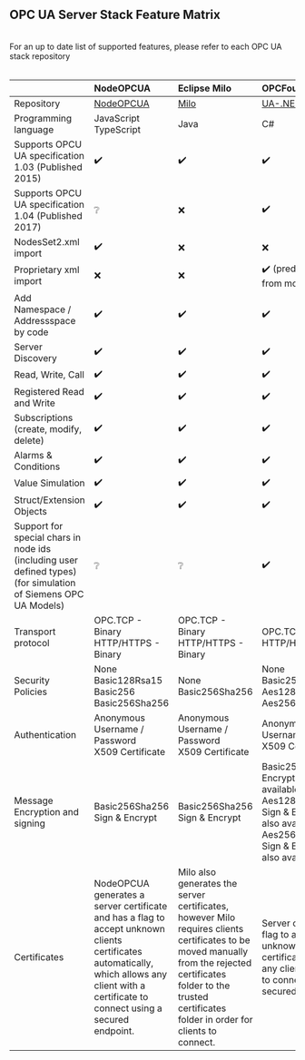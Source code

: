 ## OPC UA Server Stack Feature Matrix
<br>
For an up to date list of supported features, please refer to each OPC UA stack repository
<br>
<br>

|            | NodeOPCUA | Eclipse Milo | OPCFoundation |
| :--------- | :----- | :----------- | :------------ |  
| Repository | [NodeOPCUA](https://node-opcua.github.io/) | [Milo](https://github.com/eclipse/milo) | [UA-.NETStandard](https://github.com/OPCFoundation/UA-.NETStandard) |
| Programming language | JavaScript TypeScript | Java | C#  |
| Supports OPCU UA specification 1.03 (Published 2015) | :heavy_check_mark: | :heavy_check_mark: | :heavy_check_mark: |
| Supports OPCU UA specification 1.04 (Published 2017) | :grey_question: | :x: | :heavy_check_mark: |
| NodesSet2.xml import | :heavy_check_mark: | :x: | :x: |
| Proprietary xml import | :x: | :x: | :heavy_check_mark: (predefined xml output from model compiler) |
| Add Namespace / Addressspace by code | :heavy_check_mark: | :heavy_check_mark: | :heavy_check_mark: |
| Server Discovery | :heavy_check_mark: | :heavy_check_mark: | :heavy_check_mark: |
| Read, Write, Call |:heavy_check_mark: | :heavy_check_mark: | :heavy_check_mark: |
| Registered Read and Write | :heavy_check_mark: | :heavy_check_mark: | :heavy_check_mark: |
| Subscriptions (create, modify, delete) | :heavy_check_mark: | :heavy_check_mark: | :heavy_check_mark: |
| Alarms & Conditions | :heavy_check_mark: | :heavy_check_mark: | :heavy_check_mark: |
| Value Simulation | :heavy_check_mark: | :heavy_check_mark: | :heavy_check_mark: |
| Struct/Extension Objects | :heavy_check_mark: | :heavy_check_mark: | :heavy_check_mark: |
| Support for special chars in node ids (including user defined types)  <br>(for simulation of Siemens OPC UA Models) | :grey_question: | :grey_question: | :heavy_check_mark: |
| Transport protocol | OPC.TCP - Binary<br>HTTP/HTTPS - Binary | OPC.TCP - Binary<br>HTTP/HTTPS - Binary | OPC.TCP - Binary<br>HTTP/HTTPS - Binary |
| Security Policies | None<br>Basic128Rsa15<br>Basic256<br>Basic256Sha256 | None<br>Basic256Sha256 | None<br>Basic256Sha256<br>Aes128\_Sha256\_RsaOaep<br>Aes256\_Sha256\_RsaPss |
| Authentication | Anonymous<br>Username / Password<br>X509 Certificate | Anonymous<br>Username / Password<br>X509 Certificate | Anonymous<br>Username / Password<br>X509 Certificate |
| Message Encryption and signing | Basic256Sha256 Sign & Encrypt | Basic256Sha256 Sign & Encrypt | Basic256Sha256 Sign & Encrypt (sign only also available)<br>Aes128\_Sha256\_RsaOaep Sign & Encrypt (sign only also available)<br>Aes256\_Sha256\_RsaPss Sign & Encrypt (sign only also available) |
| Certificates | NodeOPCUA generates a server certificate and has a flag to accept unknown clients certificates automatically, which allows any client with a certificate to connect using a secured endpoint. | Milo also generates the server certificates, however Milo requires clients certificates to be moved manually from the rejected certificates folder to the trusted certificates folder in order for clients to connect. | Server configuration has a flag to auto-accept unknown client certificates, which allows any client with a certificate to connect using a secured endpoint. |

